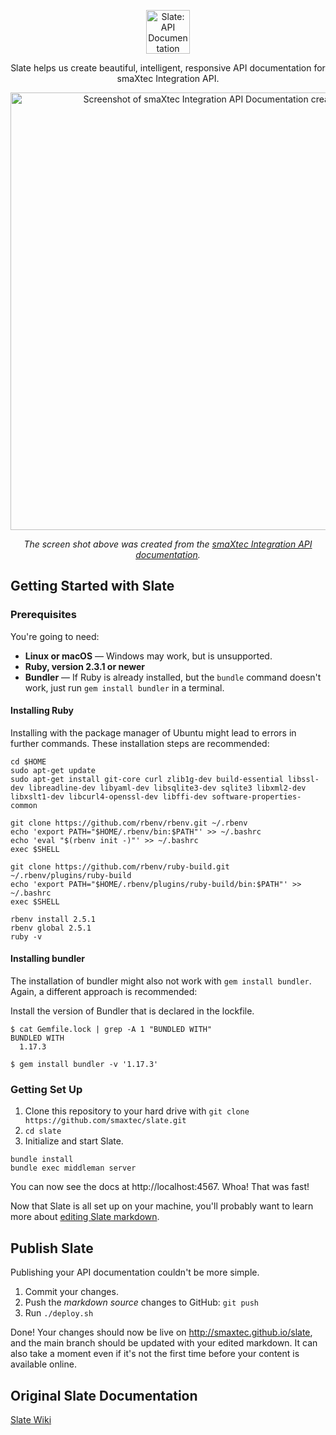 <p align="center">
  <img src="https://raw.githubusercontent.com/smaxtec/slate/master/source/images/logo.png" alt="Slate: API Documentation Generator" width="70">
</p>

<p align="center">Slate helps us create beautiful, intelligent, responsive API documentation for smaXtec Integration API.</p>

<p align="center"><img src="https://raw.githubusercontent.com/smaxtec/slate/master/source/images/example-screenshot.png" width=700 alt="Screenshot of smaXtec Integration API Documentation created with Slate"></p>

<p align="center"><em>The screen shot above was created from the <a href="https://smaxtec.github.io/slate">smaXtec Integration API documentation</a>.</em></p>


Getting Started with Slate
------------------------------

### Prerequisites

You're going to need:

 - **Linux or macOS** — Windows may work, but is unsupported.
 - **Ruby, version 2.3.1 or newer**
 - **Bundler** — If Ruby is already installed, but the `bundle` command doesn't work, just run `gem install bundler` in a terminal.

 #### Installing Ruby

 Installing with the package manager of Ubuntu might lead to errors in further commands. These installation steps are recommended:

```shell
cd $HOME
sudo apt-get update
sudo apt-get install git-core curl zlib1g-dev build-essential libssl-dev libreadline-dev libyaml-dev libsqlite3-dev sqlite3 libxml2-dev libxslt1-dev libcurl4-openssl-dev libffi-dev software-properties-common

git clone https://github.com/rbenv/rbenv.git ~/.rbenv
echo 'export PATH="$HOME/.rbenv/bin:$PATH"' >> ~/.bashrc
echo 'eval "$(rbenv init -)"' >> ~/.bashrc
exec $SHELL

git clone https://github.com/rbenv/ruby-build.git ~/.rbenv/plugins/ruby-build
echo 'export PATH="$HOME/.rbenv/plugins/ruby-build/bin:$PATH"' >> ~/.bashrc
exec $SHELL

rbenv install 2.5.1
rbenv global 2.5.1
ruby -v
```

 #### Installing bundler

 The installation of bundler might also not work with `gem install bundler`. Again, a different approach is recommended:

Install the version of Bundler that is declared in the lockfile.

 ```shell
 $ cat Gemfile.lock | grep -A 1 "BUNDLED WITH"
BUNDLED WITH
   1.17.3

$ gem install bundler -v '1.17.3'
 ```


### Getting Set Up

1. Clone this repository to your hard drive with `git clone https://github.com/smaxtec/slate.git`
2. `cd slate`
3. Initialize and start Slate.

```shell
bundle install
bundle exec middleman server
```

You can now see the docs at http://localhost:4567. Whoa! That was fast!

Now that Slate is all set up on your machine, you'll probably want to learn more about [editing Slate markdown](https://github.com/lord/slate/wiki/Markdown-Syntax).


Publish Slate
--------------------

Publishing your API documentation couldn't be more simple.

 1. Commit your changes.
 2. Push the *markdown source* changes to GitHub: `git push`
 3. Run `./deploy.sh`

Done! Your changes should now be live on http://smaxtec.github.io/slate, and the main branch should be updated with your edited markdown. It can also take a moment even if it's not the first time before your content is available online.

Original Slate Documentation
--------------------

[Slate Wiki](https://github.com/lord/slate/wiki)
